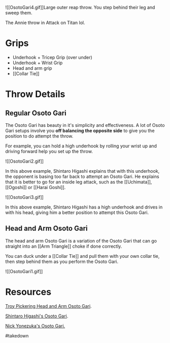 ![[OsotoGari4.gif]]Large outer reap throw. You step behind their leg and sweep them.

The Annie throw in Attack on Titan lol. 

# Grips

- Underhook + Tricep Grip (over under)
- Underhook + Wrist Grip
- Head and arm grip
- [[Collar Tie]]

# Throw Details

## Regular Osoto Gari

The Osoto Gari has beauty in it's simplicity and effectiveness. A lot of Osoto Gari setups involve you **off balancing the opposite side** to give you the position to do attempt the throw.

For example, you can hold a high underhook by rolling your wrist up and driving forward help you set up the throw.


![[OsotoGari2.gif]]

In this above example, Shintaro Higashi explains that with this underhook, the opponent is basing too far back to attempt an Osoto Gari. He explains that it is better to go for an inside leg attack, such as the [[Uchimata]], [[Ogoshi]] or [[Harai Goshi]].

![[OsotoGari3.gif]]

In this above example, Shintaro Higashi has a high underhook and drives in with his head, giving him a better position to attempt this Osoto Gari.
## Head and Arm Osoto Gari

The head and arm Osoto Gari is a variation of the Osoto Gari that can go straight into an [[Arm Triangle]] choke if done correctly.

You can duck under a [[Collar Tie]] and pull them with your own collar tie, then step behind them as you perform the Osoto Gari.

![[OsotoGari1.gif]]

# Resources

[Troy Pickering Head and Arm Osoto Gari](https://www.youtube.com/watch?v=gPt7BSXVdm0).

[Shintaro Higashi's Osoto Gari](https://youtu.be/zocxMUXlfwQ?si=9hWizb1r2w_nrgld).

[Nick Yonezuka's Osoto Gari.](https://youtu.be/Tsj289A46fM?si=20ZfwuB8g80IQQlo)

#takedown 